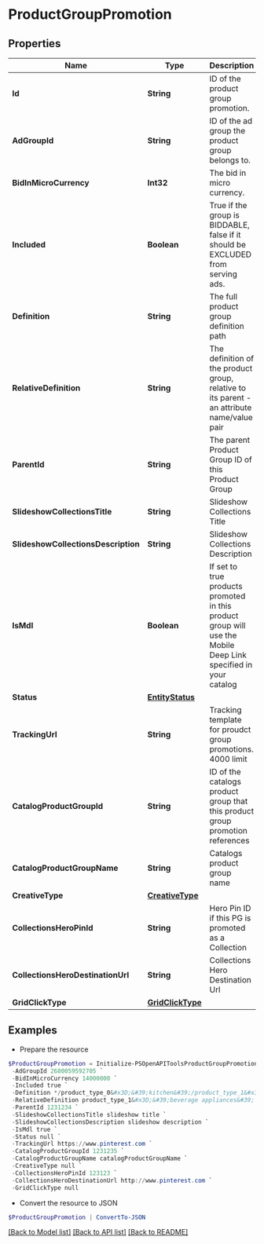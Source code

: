 # ProductGroupPromotion
## Properties

Name | Type | Description | Notes
------------ | ------------- | ------------- | -------------
**Id** | **String** | ID of the product group promotion. | [optional] 
**AdGroupId** | **String** | ID of the ad group the product group belongs to. | [optional] 
**BidInMicroCurrency** | **Int32** | The bid in micro currency. | [optional] 
**Included** | **Boolean** | True if the group is BIDDABLE, false if it should be EXCLUDED from serving ads. | [optional] 
**Definition** | **String** | The full product group definition path | [optional] 
**RelativeDefinition** | **String** | The definition of the product group, relative to its parent - an attribute name/value pair | [optional] 
**ParentId** | **String** | The parent Product Group ID of this Product Group | [optional] 
**SlideshowCollectionsTitle** | **String** | Slideshow Collections Title | [optional] 
**SlideshowCollectionsDescription** | **String** | Slideshow Collections Description | [optional] 
**IsMdl** | **Boolean** | If set to true products promoted in this product group will use the Mobile Deep Link specified in your catalog | [optional] 
**Status** | [**EntityStatus**](EntityStatus.md) |  | [optional] 
**TrackingUrl** | **String** | Tracking template for proudct group promotions. 4000 limit | [optional] 
**CatalogProductGroupId** | **String** | ID of the catalogs product group that this product group promotion references | [optional] 
**CatalogProductGroupName** | **String** | Catalogs product group name | [optional] 
**CreativeType** | [**CreativeType**](CreativeType.md) |  | [optional] 
**CollectionsHeroPinId** | **String** | Hero Pin ID if this PG is promoted as a Collection | [optional] 
**CollectionsHeroDestinationUrl** | **String** | Collections Hero Destination Url | [optional] 
**GridClickType** | [**GridClickType**](GridClickType.md) |  | [optional] 

## Examples

- Prepare the resource
```powershell
$ProductGroupPromotion = Initialize-PSOpenAPIToolsProductGroupPromotion  -Id 2680059592705 `
 -AdGroupId 2680059592705 `
 -BidInMicroCurrency 14000000 `
 -Included true `
 -Definition */product_type_0&#x3D;&#39;kitchen&#39;/product_type_1&#x3D;&#39;beverage appliances&#39; `
 -RelativeDefinition product_type_1&#x3D;&#39;beverage appliances&#39; `
 -ParentId 1231234 `
 -SlideshowCollectionsTitle slideshow title `
 -SlideshowCollectionsDescription slideshow description `
 -IsMdl true `
 -Status null `
 -TrackingUrl https://www.pinterest.com `
 -CatalogProductGroupId 1231235 `
 -CatalogProductGroupName catalogProductGroupName `
 -CreativeType null `
 -CollectionsHeroPinId 123123 `
 -CollectionsHeroDestinationUrl http://www.pinterest.com `
 -GridClickType null
```

- Convert the resource to JSON
```powershell
$ProductGroupPromotion | ConvertTo-JSON
```

[[Back to Model list]](../README.md#documentation-for-models) [[Back to API list]](../README.md#documentation-for-api-endpoints) [[Back to README]](../README.md)

